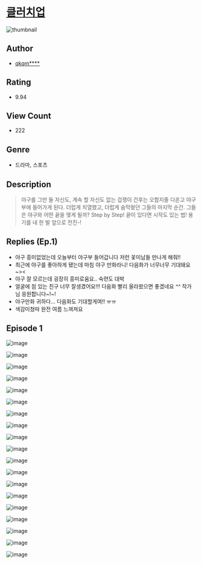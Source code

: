 # [클러치업](https://comic.naver.com/challenge/list?titleId=811346)
![thumbnail](https://image-comic.pstatic.net/user_contents_data/challenge_comic/2023/05/25/upload_4050759601038177333_480x623.jpeg)

## Author
- [qkqm****](https://comic.naver.com/artistTitle?id=367294)

## Rating
- 9.94

## View Count
- 222

## Genre
- 드라마, 스포츠

## Description
> 야구를 그만 둘 자신도, 계속 할 자신도 없는 겁쟁이 건후는 오합지졸 다온고 야구부에 들어가게 된다. 더럽게 치열했고, 더럽게 숨막혔던 그들의 마지막 순간. 그들은 야구와 어떤 끝을 맺게 될까? Step by Step! 끝이 있다면 시작도 있는 법! 용기를 내 한 발 앞으로 전진-!

## Replies (Ep.1)
- 야구 흥미없었는데 오늘부터 야구부 들어갑니다 저런 꽃미남들 만나게 해줘!!
- 최근에 야구를 좋아하게 됐는데 마침 야구 만화라니! 다음화가 너무너무 기대돼요~><
- 야구 잘 모르는데 굉장히 흥미로움요.. 숙련도 대박
- 얼굴에 점 있는 친구 너무 잘생겼어요!!! 다음화 빨리 올라왔으면 좋겠네요 *^^* 작가님 응원합니다~!~!
- 야구만화 귀하다... 다음화도 기대할게여!! ㅠㅠ
- 색감미쳤따 완전 여름 느껴져요

## Episode 1
![image](https://image-comic.pstatic.net/user_contents_data/challenge_comic/2023/05/25/367294/upload_3702914799759669349.jpeg)

![image](https://image-comic.pstatic.net/user_contents_data/challenge_comic/2023/05/25/367294/upload_4051380636964970850.jpeg)

![image](https://image-comic.pstatic.net/user_contents_data/challenge_comic/2023/05/25/367294/upload_7076901461621616696.jpeg)

![image](https://image-comic.pstatic.net/user_contents_data/challenge_comic/2023/05/25/367294/upload_3618985594683863398.jpeg)

![image](https://image-comic.pstatic.net/user_contents_data/challenge_comic/2023/05/25/367294/upload_7149575700589327416.jpeg)

![image](https://image-comic.pstatic.net/user_contents_data/challenge_comic/2023/05/25/367294/upload_7364011451795727205.jpeg)

![image](https://image-comic.pstatic.net/user_contents_data/challenge_comic/2023/05/25/367294/upload_7148961060704510563.jpeg)

![image](https://image-comic.pstatic.net/user_contents_data/challenge_comic/2023/05/25/367294/upload_4050818751358592566.jpeg)

![image](https://image-comic.pstatic.net/user_contents_data/challenge_comic/2023/05/25/367294/upload_4123154745162883939.jpeg)

![image](https://image-comic.pstatic.net/user_contents_data/challenge_comic/2023/05/25/367294/upload_3832956243160938553.jpeg)

![image](https://image-comic.pstatic.net/user_contents_data/challenge_comic/2023/05/25/367294/upload_7089564545675650657.jpeg)

![image](https://image-comic.pstatic.net/user_contents_data/challenge_comic/2023/05/25/367294/upload_3486966116875580209.jpeg)

![image](https://image-comic.pstatic.net/user_contents_data/challenge_comic/2023/05/25/367294/upload_3546079361644913456.jpeg)

![image](https://image-comic.pstatic.net/user_contents_data/challenge_comic/2023/05/25/367294/upload_3834033769656247350.jpeg)

![image](https://image-comic.pstatic.net/user_contents_data/challenge_comic/2023/05/25/367294/upload_3546975468688270642.jpeg)

![image](https://image-comic.pstatic.net/user_contents_data/challenge_comic/2023/05/25/367294/upload_7075776673336341297.jpeg)

![image](https://image-comic.pstatic.net/user_contents_data/challenge_comic/2023/05/25/367294/upload_3691035474239119971.jpeg)

![image](https://image-comic.pstatic.net/user_contents_data/challenge_comic/2023/05/25/367294/upload_3832622867819082035.jpeg)

![image](https://image-comic.pstatic.net/user_contents_data/challenge_comic/2023/05/25/367294/upload_3990579820641989989.jpeg)
